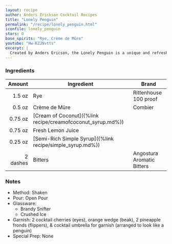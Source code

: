 ```yaml
---
layout: recipe
author: Anders Erickson Cocktail Recipes
title: "Lonely Penguin"
permalink: "/recipe/lonely_penguin.html"
iconfile: lonely_penguin
stars: 0
base_spirits: "Rye, Crème de Mûre"
youtube: "Hw-KZJNvtts"
excerpt: |
  Created by Anders Ericson, the Lonely Penguin is a unique and refreshing drink that combines the flavors of whiskey, lemon, blackberry, and coconut. It's a perfect choice for those who enjoy a bit of sweetness with their spirits.
---
```


### Ingredients

|   Amount | Ingredient                                                  | Brand                      |
| -------: | ----------------------------------------------------------- | -------------------------- |
|   1.5 oz | Rye                                                         | Rittenhouse 100 proof      |
|   0.5 oz | Crème de Mûre                                               | Combier                    |
|  0.75 oz | [Cream of Coconut]({%link recipe/creamofcoconut_syrup.md%}) |                            |
|  0.75 oz | Fresh Lemon Juice                                           |                            |
|  0.25 oz | [Semi-Rich Simple Syrup]({%link recipe/simple_syrup.md%})   |                            |
| 2 dashes | Bitters                                                     | Angostura Aromatic Bitters |

### Notes

- Method: Shaken
- Pour: Open Pour
- Glassware:
  - Brandy Snifter
  - Crushed Ice
- Garnish: 2 cocktail cherries (eyes), orange wedge (beak), 2 pineapple fronds (flippers), & cocktail umbrella for garnish (arranged to look like a penguin)
- Special Prep: None
